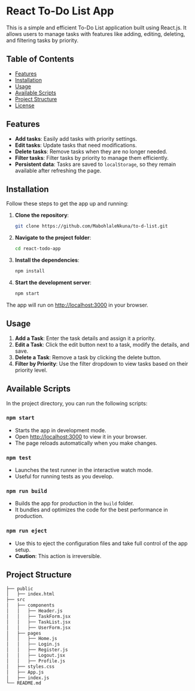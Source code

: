# React To-Do List App

This is a simple and efficient To-Do List application built using React.js. It allows users to manage tasks with features like adding, editing, deleting, and filtering tasks by priority.

## Table of Contents
- [Features](#features)
- [Installation](#installation)
- [Usage](#usage)
- [Available Scripts](#available-scripts)
- [Project Structure](#project-structure)
- [License](#license)

## Features
- **Add tasks**: Easily add tasks with priority settings.
- **Edit tasks**: Update tasks that need modifications.
- **Delete tasks**: Remove tasks when they are no longer needed.
- **Filter tasks**: Filter tasks by priority to manage them efficiently.
- **Persistent data**: Tasks are saved to `localStorage`, so they remain available after refreshing the page.

## Installation

Follow these steps to get the app up and running:

1. **Clone the repository**:
    ```bash
    git clone https://github.com/MabohlaleNkuna/to-d-list.git
    ```

2. **Navigate to the project folder**:
    ```bash
    cd react-todo-app
    ```

3. **Install the dependencies**:
    ```bash
    npm install
    ```

4. **Start the development server**:
    ```bash
    npm start
    ```

The app will run on [http://localhost:3000](http://localhost:3000) in your browser.

## Usage

1. **Add a Task**: Enter the task details and assign it a priority.
2. **Edit a Task**: Click the edit button next to a task, modify the details, and save.
3. **Delete a Task**: Remove a task by clicking the delete button.
4. **Filter by Priority**: Use the filter dropdown to view tasks based on their priority level.

## Available Scripts

In the project directory, you can run the following scripts:

### `npm start`
- Starts the app in development mode.
- Open [http://localhost:3000](http://localhost:3000) to view it in your browser.
- The page reloads automatically when you make changes.

### `npm test`
- Launches the test runner in the interactive watch mode.
- Useful for running tests as you develop.

### `npm run build`
- Builds the app for production in the `build` folder.
- It bundles and optimizes the code for the best performance in production.

### `npm run eject`
- Use this to eject the configuration files and take full control of the app setup.
- **Caution**: This action is irreversible.

## Project Structure

```bash
├── public
│   ├── index.html
├── src
│   ├── components
│   │   ├── Header.js
│   │   ├── TaskForm.jsx
│   │   ├── TaskList.jsx
│   │   ├── UserForm.jsx
│   ├── pages
│   │   ├── Home.js
│   │   ├── Login.js
│   │   ├── Register.js
│   │   ├── Logout.jsx
│   │   ├── Profile.js
│   ├── styles.css
│   ├── App.js
│   ├── index.js
└── README.md
